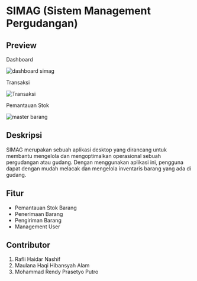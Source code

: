 # SIMAG (Sistem Management Pergudangan)

## Preview

<p>Dashboard</p>

![dashboard simag](https://github.com/raflihaidar/Aplikasi-Pergudangan/assets/108960274/61184dab-d07b-4c40-9913-45994e5e8314)

<p>Transaksi</p>

![Transaksi](https://github.com/raflihaidar/Aplikasi-Pergudangan/assets/108960274/c9356f58-ae00-4daf-a302-a53a85903928)

<p>Pemantauan Stok</p>

![master barang](https://github.com/raflihaidar/Aplikasi-Pergudangan/assets/108960274/b475570a-a339-4671-b910-a9cf7fba7cd4)


## Deskripsi
<p>
  SIMAG merupakan sebuah aplikasi desktop yang dirancang untuk membantu mengelola dan mengoptimalkan operasional sebuah pergudangan atau gudang.
  Dengan menggunakan aplikasi ini, pengguna dapat dengan mudah melacak dan mengelola inventaris barang yang ada di gudang.
</p>

## Fitur
<ul>
  <li>Pemantauan Stok Barang</li>
  <li>Penerimaan Barang</li>
  <li>Pengiriman Barang</li>
  <li>Management User</li>
</ul>

## Contributor
1. Rafli Haidar Nashif
2. Maulana Haqi Hibansyah Alam
3. Mohammad Rendy Prasetyo Putro
